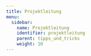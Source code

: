 ```yaml
---
title: Projektleitung
menu:
  sidebar:
    name: Projektleitung
    identifier: projektleitung
    parent: tipps_und_tricks
    weight: 10
---
```

